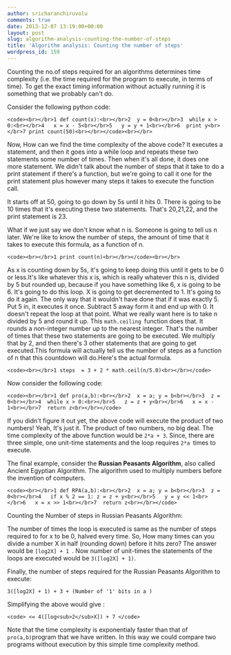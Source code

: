 ```yaml
---
author: sricharanchiruvolu
comments: true
date: 2013-12-07 13:19:00+00:00
layout: post
slug: algorithm-analysis-counting-the-number-of-steps
title: 'Algorithm analysis: Counting the number of steps'
wordpress_id: 159
---
```


Counting the no.of steps required for an algorithms determines time complexity (i.e. the time required for the program to execute, in terms of time). To get the exact timing information without actually running it is something that we probably can't do. 

Consider the following python code:
    
    <code><br></br>1 def count(x):<br></br>2  y = 0<br></br>3  while x > 0:<br></br>4   x = x - 5<br></br>5   y = y + 1<br></br>6  print y<br></br>7 print count(50)<br></br></code><br></br>

Now, How can we find the time complexity of the above code? It executes a statement, and then it goes into a while loop and repeats these two statements some number of times. Then when it's all done, it does one more statement. We didn't talk about the number of steps that it take to do a print statement if there's a function, but we're going to call it one for the print statement plus however many steps it takes to execute the function call.

It starts off at 50, going to go down by 5s until it hits 0. There is going to be 10 times that it's executing these two statements. That's 20,21,22, and the print statement is 23.

What if we just say we don't know what n is. Someone is going to tell us n later. We're like to know the number of steps, the amount of time that it takes to execute this formula, as a function of n. 
    
    <code><br></br>1 print count(n)<br></br></code><br></br>

As x is counting down by 5s, it's going to keep doing this until it gets to be 0 or less.It's like whatever this x is, which is really whatever this n is, divided by 5 but rounded up, because if you have something like 6, x is going to be 6. It's going to do this loop. X is going to get decremented to 1. It's going to do it again. The only way that it wouldn't have done that if it was exactly 5. Put 5 in, it executes it once. Subtract 5 away form it and end up with 0. It doesn't repeat the loop at that point. What we really want here is to take n divided by 5 and round it up. This `math.ceiling `function does that. It rounds a non-integer number up to the nearest integer. That's the number of times that these two statements are going to be executed. We multiply that by 2, and then there's 3 other statements that are going to get executed.This formula will actually tell us the number of steps as a function of n that this countdown will do.Here's the actual formula.
    
    <code><br></br>1 steps  = 3 + 2 * math.ceil(n/5.0)<br></br></code>

Now consider the following code:
    
    <code><br></br>1 def pro(a,b):<br></br>2  x = a; y = b<br></br>3  z = 0<br></br>4  while x > 0:<br></br>5   z = z + y<br></br>6   x = x - 1<br></br>7  return z<br></br></code>

If you didn't figure it out yet, the above code will execute the product of two numbers! Yeah, It's just it. The product of two numbers, no big deal. The time complexity of the above function would be `2*a + 3`. Since, there are three simple, one unit-time statements and the loop requires `2*a `times to execute. 

The final example, consider the **Russian Peasants Algorithm**, also called Ancient Egyptian Algorithm. The algorithm used to multiply numbers before the invention of computers.
    
    <code><br></br>1 def RPA(a,b):<br></br>2  x = a; y = b<br></br>3  z = 0<br></br>4   if x % 2 == 1: z = z + y<br></br>5   y = y << 1<br></br>6   x = x >> 1<br></br>7  return z<br></br></code>

Counting the Number of steps in Russian Peasants Algorithm:

The number of times the loop is executed is same as the number of steps required to for x to be 0, halved every time. So, How many times can you divide a number X in half (rounding down) before it hits zero? The answer would be `[log2X] + 1 `. Now number of unit-times the statements of the loops are executed would be `3([log2X] + 1)`.

Finally, the number of steps required for the Russian Peasants Algorithm to execute:

`3([log2X] + 1) + 3 + (Number of '1' bits in a )`  


Simplifying the above would give :
    
    <code> <= 4([log<sub>2</sub>X]) + 7 </code> 

Note that the time complexity is exponentialy faster than that of `  pro(a,b) `program that we have written. In this way we could compare two programs without execution by this simple time complexity method.

  

